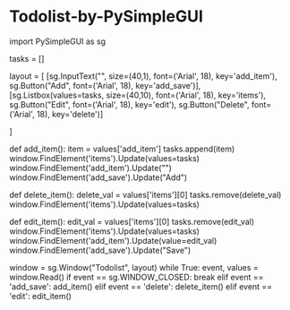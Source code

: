# Todolist-by-PySimpleGUI
import PySimpleGUI as sg

tasks = []

layout = [
    [sg.InputText("", size=(40,1), font=('Arial', 18), key='add_item'),
      sg.Button("Add", font=('Arial', 18), key='add_save')],
    [sg.Listbox(values=tasks, size=(40,10), font=('Arial', 18), key='items'),
      sg.Button("Edit", font=('Arial', 18), key='edit'),
      sg.Button("Delete", font=('Arial', 18), key='delete')]

]

def add_item():
    item = values['add_item']
    tasks.append(item)
    window.FindElement('items').Update(values=tasks)
    window.FindElement('add_item').Update("")
    window.FindElement('add_save').Update("Add")


def delete_item():
    delete_val = values['items'][0]
    tasks.remove(delete_val)
    window.FindElement('items').Update(values=tasks)


def edit_item():
    edit_val = values['items'][0]
    tasks.remove(edit_val)
    window.FindElement('items').Update(values=tasks)
    window.FindElement('add_item').Update(value=edit_val)
    window.FindElement('add_save').Update("Save")


window = sg.Window("Todolist", layout)
while True:
    event, values = window.Read()
    if event == sg.WINDOW_CLOSED:
        break
    elif event == 'add_save':
        add_item()
    elif event == 'delete':
        delete_item()
    elif event == 'edit':
        edit_item()

